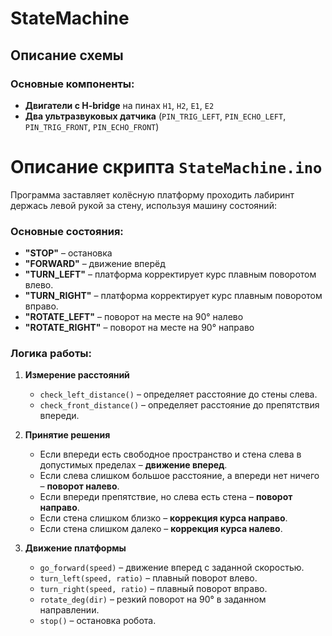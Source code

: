 # StateMachine

## Описание схемы
### Основные компоненты:
- **Двигатели с H-bridge** на пинах `H1`, `H2`, `E1`, `E2`
- **Два ультразвуковых датчика** (`PIN_TRIG_LEFT`, `PIN_ECHO_LEFT`, `PIN_TRIG_FRONT`, `PIN_ECHO_FRONT`)

# Описание скрипта `StateMachine.ino`

Программа заставляет колёсную платформу проходить лабиринт держась левой рукой за стену, используя машину состояний:

### Основные состояния:
- **"STOP"** – остановка
- **"FORWARD"** – движение вперёд
- **"TURN_LEFT"** – платформа корректирует курс плавным поворотом влево.
- **"TURN_RIGHT"** – платформа корректирует курс плавным поворотом вправо.
- **"ROTATE_LEFT"** – поворот на месте на 90° налево
- **"ROTATE_RIGHT"** – поворот на месте на 90° направо

### Логика работы:
1. **Измерение расстояний**  
   - `check_left_distance()` – определяет расстояние до стены слева.  
   - `check_front_distance()` – определяет расстояние до препятствия впереди.  

2. **Принятие решения**  
   - Если впереди есть свободное пространство и стена слева в допустимых пределах – **движение вперед**.  
   - Если слева слишком большое расстояние, а впереди нет ничего – **поворот налево**.  
   - Если впереди препятствие, но слева есть стена – **поворот направо**.  
   - Если стена слишком близко – **коррекция курса направо**.  
   - Если стена слишком далеко – **коррекция курса налево**.  

3. **Движение платформы**  
   - `go_forward(speed)` – движение вперед с заданной скоростью.  
   - `turn_left(speed, ratio)` – плавный поворот влево.  
   - `turn_right(speed, ratio)` – плавный поворот вправо.  
   - `rotate_deg(dir)` – резкий поворот на 90° в заданном направлении.  
   - `stop()` – остановка робота.  

